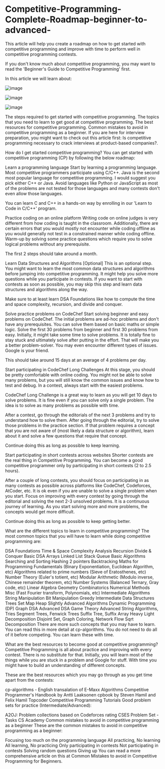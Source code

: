 # Competitive-Programming-Complete-Roadmap-beginner-to-advanced-
This article will help you create a roadmap on how to get started with competitive programming and improve with time to perform well in competitive programming contests.

If you don't know much about competitive programming, you may want to read the 'Beginner's Guide to Competitive Programming' first.

In this article we will learn about:


![image](https://user-images.githubusercontent.com/78801686/148552218-9468f0aa-6eb5-4465-8985-944977c84665.png)

![image](https://user-images.githubusercontent.com/78801686/148552250-42c08513-3628-4088-96fa-687841ca3f2d.png)

![image](https://user-images.githubusercontent.com/78801686/148552275-7f78ce66-2dfa-4fcb-abd1-84a4928f9e89.png)


The steps required to get started with competitive programming.
The topics that you need to learn to get good at competitive programming.
The best resources for competitive programming.
Common mistakes to avoid in competitive programming as a beginner.
If you are here for interview preparation, you might want to check out this article first: Is competitive programming necessary to crack interviews at product-based companies?.

How do I get started competitive programming?
You can get started with competitive programming (CP) by following the below roadmap:

Learn a programming language
Start by learning a programming language. Most competitive programmers participate using C/C++. Java is the second most popular language for competitive programming. I would suggest you pick either C++ or Java. Avoid languages like Python or JavaScript as most of the problems are not tested for those languages and many contests don't even allow those languages.

You can learn C and C++ in a hands-on way by enrolling in our 'Learn to Code in C/C++' program.

Practice coding on an online platform
Writing code on online judges is very different from how coding is taught in the classroom. Additionally, there are certain errors that you would mostly not encounter while coding offline as you would generally not test in a constrained manner while coding offline. Warm-up by solving some practice questions which require you to solve logical problems without any prerequisite.

The first 2 steps should take around a month.

Learn Data Structures and Algorithms [Optional]
This is an optional step. You might want to learn the most common data structures and algorithms before jumping into competitive programming. It might help you solve more questions while you participate in contests. If you want to start with contests as soon as possible, you may skip this step and learn data structures and algorithms along the way.

Make sure to at least learn DSA Foundations like how to compute the time and space complexity, recursion, and divide and conquer.

Solve practice problems on CodeChef
Start solving beginner and easy problems on CodeChef. The initial problems are ad-hoc problems and don't have any prerequisites. You can solve them based on basic maths or simple logic. Solve the first 30 problems from beginner and first 30 problems from easy. Initially, it might take some time to solve problems. It is totally fine to stay stuck and ultimately solve after putting in the effort. That will make you a better problem-solver. You may even encounter different types of issues. Google is your friend.

This should take around 15 days at an average of 4 problems per day.

Start participating in CodeChef Long Challenges
At this stage, you should be pretty comfortable with online coding. You might not be able to solve many problems, but you will still know the common issues and know how to test and debug. In a contest, always start with the easiest problems.

CodeChef Long Challenge is a great way to learn as you will get 10 days to solve problems. It is fine even if you can solve only a single problem. The idea is to solve as many problems as possible with time.

After a contest, go through the editorials of the next 3 problems and try to understand how to solve them. After going through the editorial, try to solve those problems in the practice section. If that problem requires a concept that you are not aware of (most likely a data structure or algorithm), learn about it and solve a few questions that require that concept.

Continue doing this as long as possible to keep learning.

Start participating in short contests across websites
Shorter contests are the real thing in Competitive Programming. You can become a good competitive programmer only by participating in short contests (2 to 2.5 hours).

After a couple of long contests, you should focus on participating in as many contests as possible across platforms like CodeChef, Codeforces, AtCoder, etc. It is ok even if you are unable to solve a single problem when you start. Focus on improving with every contest by going through the editorial and solving the next 2-3 unsolved problems. It is a continuous journey of learning. As you start solving more and more problems, the concepts would get more difficult.

Continue doing this as long as possible to keep getting better.

What are the different topics to learn in competitive programming?
The most common topics that you will have to learn while doing competitive programming are:

DSA Foundations
Time & Space Complexity Analysis
Recursion
Divide & Conquer
Basic DSA
Arrays
Linked List
Stack
Queue
Basic Algorithms
Searching and Sorting
Hashing
2 pointers
Backtracking
Maths for Programming
Fundamentals (Binary Exponentiation, Euclidean Algorithm, etc)
Algorithms related to prime numbers (Sieve of Eratosthenes, etc)
Number Theory (Euler's totient, etc)
Modular Arithmetic (Modulo inverse, Chinese remainder theorem, etc)
Number Systems (Balanced Ternary, Gray code, etc)
Linear Algebra
Geometry
Combinatorics
Numerical Methods
Misc (Fast Fourier transform, Polynomials, etc)
Intermediate Algorithms
String Manipulation
Bit Manipulation
Greedy
Intermediate Data Structures
Trees
Set
Map
Heap
Slightly Advanced Algorithms
Dynamic Programming (DP)
Graph DSA
Advanced DSA
Game Theory
Advanced String Algorithms, Tries
Segment Trees, Fenwick Trees
Suffix Tree, Suffix Array
Heavy Light Decomposition
Disjoint Set, Graph Coloring, Network Flow
Sqrt Decomposition
There are more such concepts that you may have to learn. You can read this in more detail at cp-algorithms. You do not need to do all of it before competing. You can learn these with time.

What are the best resources to become good at competitive programming?
Competitive Programming is all about practice and improving with every contest. There is no substitute for that. Initially, you will learn most of the things while you are stuck in a problem and Google for stuff. With time you might have to build an understanding of different concepts.

These are the best resources which you may go through as you get time apart from the contests:

cp-algorithms - English transalation of E-Maxx Algorithms
Competitive Programmer's Handbook by Antti Laaksonen
cpbook by Steven Hamil and Felix Hamil
Topcoder Competitive Programming Tutorials
Good problem sets for practice (Intermediate/Advanced):

A2OJ: Problem collections based on Codeforces rating
CSES Problem Set - Tasks
CS Academy
Common mistakes to avoid in competitive programming as a beginner
These are the common mistakes to avoid in competitive programming as a beginner:

Focusing too much on the programming language
All practicing, No learning
All learning, No practicing
Only participating in contests
Not participating in contests
Solving random questions
Giving up
You can read a more comprehensive article on this at Common Mistakes to avoid in Competitive Programming for Beginners.
